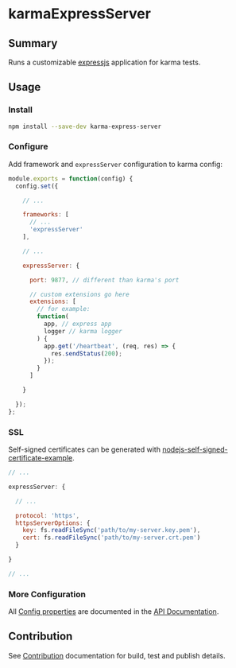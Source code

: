 
# karmaExpressServer

## Summary

Runs a customizable [expressjs](http://expressjs.com/) application for karma tests.

## Usage

### Install

```bash
npm install --save-dev karma-express-server
```

### Configure

Add framework and `expressServer` configuration to karma config:

```javascript
module.exports = function(config) {
  config.set({

    // ...

    frameworks: [
      // ...
      'expressServer'
    ],

    // ...

    expressServer: {

      port: 9877, // different than karma's port

      // custom extensions go here
      extensions: [
        // for example:
        function(
          app, // express app
          logger // karma logger
        ) {
          app.get('/heartbeat', (req, res) => {
            res.sendStatus(200);
          });
        }
      ]

    }

  });
};
```

### SSL

Self-signed certificates can be generated with [nodejs-self-signed-certificate-example](https://github.com/coolaj86/nodejs-self-signed-certificate-example).

```javascript
// ...

expressServer: {

  // ...

  protocol: 'https',
  httpsServerOptions: {
    key: fs.readFileSync('path/to/my-server.key.pem'),
    cert: fs.readFileSync('path/to/my-server.crt.pem')
  }

}

// ...
```

### More Configuration

All [Config properties](http://coreyferguson.github.io/karma-express-server/karmaExpressServer.html#.Config) are documented in the [API Documentation](http://coreyferguson.github.io/karma-express-server/karmaExpressServer.html).

## Contribution

See [Contribution](./CONTRIBUTE.md) documentation for build, test and publish details.
